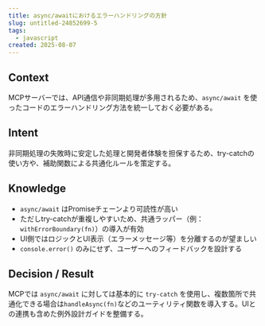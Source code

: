 ```yaml
---
title: async/awaitにおけるエラーハンドリングの方針
slug: untitled-24852699-5
tags:
  - javascript
created: 2025-08-07
---
```



## Context


MCPサーバーでは、API通信や非同期処理が多用されるため、`async/await` を使ったコードのエラーハンドリング方法を統一しておく必要がある。


## Intent


非同期処理の失敗時に安定した処理と開発者体験を担保するため、try-catchの使い方や、補助関数による共通化ルールを策定する。


## Knowledge

- `async/await` はPromiseチェーンより可読性が高い
- ただしtry-catchが重複しやすいため、共通ラッパー（例：`withErrorBoundary(fn)`）の導入が有効
- UI側ではロジックとUI表示（エラーメッセージ等）を分離するのが望ましい
- `console.error()` のみにせず、ユーザーへのフィードバックを設計する

## Decision / Result


MCPでは `async/await` に対しては基本的に `try-catch` を使用し、複数箇所で共通化できる場合は`handleAsync(fn)`などのユーティリティ関数を導入する。UIとの連携も含めた例外設計ガイドを整備する。


